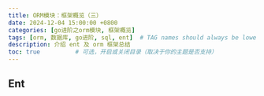 ```yaml
---
title: ORM模块：框架概览（三）
date: 2024-12-04 15:00:00 +0800
categories: [go进阶之orm模块, 框架概览]
tags: [orm, 数据库, go进阶, sql, ent]  # TAG names should always be lowercase
description: 介绍 ent 及 orm 框架总结
toc: true          # 可选，开启或关闭目录（取决于你的主题是否支持）
---
```

## Ent

